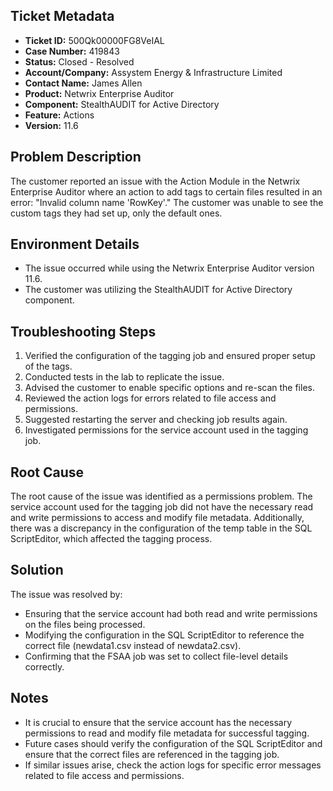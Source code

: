## Ticket Metadata
- **Ticket ID:** 500Qk00000FG8VeIAL
- **Case Number:** 419843
- **Status:** Closed - Resolved
- **Account/Company:** Assystem Energy & Infrastructure Limited
- **Contact Name:** James Allen
- **Product:** Netwrix Enterprise Auditor
- **Component:** StealthAUDIT for Active Directory
- **Feature:** Actions
- **Version:** 11.6

## Problem Description
The customer reported an issue with the Action Module in the Netwrix Enterprise Auditor where an action to add tags to certain files resulted in an error: "Invalid column name 'RowKey'." The customer was unable to see the custom tags they had set up, only the default ones.

## Environment Details
- The issue occurred while using the Netwrix Enterprise Auditor version 11.6.
- The customer was utilizing the StealthAUDIT for Active Directory component.

## Troubleshooting Steps
1. Verified the configuration of the tagging job and ensured proper setup of the tags.
2. Conducted tests in the lab to replicate the issue.
3. Advised the customer to enable specific options and re-scan the files.
4. Reviewed the action logs for errors related to file access and permissions.
5. Suggested restarting the server and checking job results again.
6. Investigated permissions for the service account used in the tagging job.

## Root Cause
The root cause of the issue was identified as a permissions problem. The service account used for the tagging job did not have the necessary read and write permissions to access and modify file metadata. Additionally, there was a discrepancy in the configuration of the temp table in the SQL ScriptEditor, which affected the tagging process.

## Solution
The issue was resolved by:
- Ensuring that the service account had both read and write permissions on the files being processed.
- Modifying the configuration in the SQL ScriptEditor to reference the correct file (newdata1.csv instead of newdata2.csv).
- Confirming that the FSAA job was set to collect file-level details correctly.

## Notes
- It is crucial to ensure that the service account has the necessary permissions to read and modify file metadata for successful tagging.
- Future cases should verify the configuration of the SQL ScriptEditor and ensure that the correct files are referenced in the tagging job.
- If similar issues arise, check the action logs for specific error messages related to file access and permissions.
